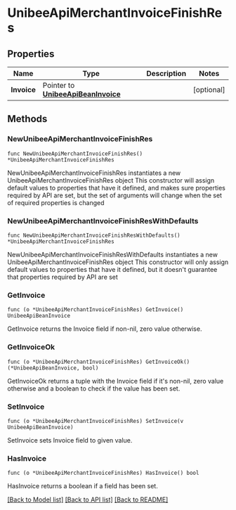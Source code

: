 # UnibeeApiMerchantInvoiceFinishRes

## Properties

Name | Type | Description | Notes
------------ | ------------- | ------------- | -------------
**Invoice** | Pointer to [**UnibeeApiBeanInvoice**](UnibeeApiBeanInvoice.md) |  | [optional] 

## Methods

### NewUnibeeApiMerchantInvoiceFinishRes

`func NewUnibeeApiMerchantInvoiceFinishRes() *UnibeeApiMerchantInvoiceFinishRes`

NewUnibeeApiMerchantInvoiceFinishRes instantiates a new UnibeeApiMerchantInvoiceFinishRes object
This constructor will assign default values to properties that have it defined,
and makes sure properties required by API are set, but the set of arguments
will change when the set of required properties is changed

### NewUnibeeApiMerchantInvoiceFinishResWithDefaults

`func NewUnibeeApiMerchantInvoiceFinishResWithDefaults() *UnibeeApiMerchantInvoiceFinishRes`

NewUnibeeApiMerchantInvoiceFinishResWithDefaults instantiates a new UnibeeApiMerchantInvoiceFinishRes object
This constructor will only assign default values to properties that have it defined,
but it doesn't guarantee that properties required by API are set

### GetInvoice

`func (o *UnibeeApiMerchantInvoiceFinishRes) GetInvoice() UnibeeApiBeanInvoice`

GetInvoice returns the Invoice field if non-nil, zero value otherwise.

### GetInvoiceOk

`func (o *UnibeeApiMerchantInvoiceFinishRes) GetInvoiceOk() (*UnibeeApiBeanInvoice, bool)`

GetInvoiceOk returns a tuple with the Invoice field if it's non-nil, zero value otherwise
and a boolean to check if the value has been set.

### SetInvoice

`func (o *UnibeeApiMerchantInvoiceFinishRes) SetInvoice(v UnibeeApiBeanInvoice)`

SetInvoice sets Invoice field to given value.

### HasInvoice

`func (o *UnibeeApiMerchantInvoiceFinishRes) HasInvoice() bool`

HasInvoice returns a boolean if a field has been set.


[[Back to Model list]](../README.md#documentation-for-models) [[Back to API list]](../README.md#documentation-for-api-endpoints) [[Back to README]](../README.md)


